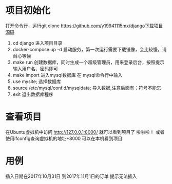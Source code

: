 # 项目初始化
打开命令行，运行git clone https://github.com/y19941115mx/django下载项目源码
1. cd django 进入项目目录
2. docker-compose up -d 启动服务，第一次运行需要下载镜像，会比较慢，请耐心等候
3. make run  创建数据库，同时生成一个超级管理员，用来登录后台，按照提示输入用户名、密码即可
4. make import 进入mysql数据库
在 mysql命令行中输入
1. use mysite; 选择数据库
2. source /etc/mysql/conf.d/mysqldata; 导入数据,注意后面有；符号不能忘
3. exit 退出数据库程序


# 查看项目
在Ubuntu虚拟机中访问 http://127.0.0.1:8000/ 就可以看到项目了 啦啦啦！
或者使用ifconfig查询虚拟机的地址+8000 可以在本机看到项目

# 用例
插入日期在2017年10月31日 到2017年11月1日的订单 提示无法插入



